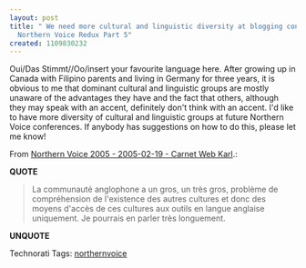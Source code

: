 ```yaml
---
layout: post
title: " We need more cultural and linguistic diversity at blogging conferences -
  Northern Voice Redux Part 5"
created: 1109830232
---
```

<p>Oui/Das Stimmt//Oo/insert your favourite language here.  After growing up in Canada with Filipino parents and living in Germany for three years, it is obvious to me that dominant cultural and linguistic groups are mostly unaware of the advantages they have and the fact that others, although they may speak with an accent, definitely don't think with an accent. I'd like to have more diversity of cultural and linguistic groups at future Northern Voice conferences. If anybody has suggestions on how to do this, please let me know!</p><p>From <a href="http://www.la-grange.net/2005/02/19.html#northern-voice">Northern Voice 2005 - 2005-02-19 - Carnet Web Karl</a>.:</p>
<p><b>QUOTE</b></p><blockquote>La communaut&eacute; anglophone a un gros, un tr&egrave;s gros, probl&egrave;me de compr&eacute;hension de l'existence des autres cultures et donc des moyens d'acc&egrave;s de ces cultures aux outils en langue anglaise uniquement. Je pourrais en parler tr&egrave;s longuement.</blockquote><p><b>UNQUOTE</b></p>

<p><span class="technoratitag">Technorati Tags: <a href="http://www.technorati.com/tags/northernvoice" rel="tag">northernvoice</a></span></p>



